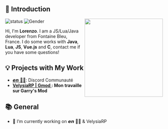 ## 👋 Introduction

<img align='right' src='https://avatars.githubusercontent.com/u/189728495?v=4' width='250"'>

![status](https://img.shields.io/badge/status-up-brightgreen) ![Gender](https://img.shields.io/badge/gender-%F0%9F%A4%B5-lightgrey)

Hi, I'm **Lorenzo**. I am a JS/Lua/Java developer from Fontaine Bleu, France.
I do some works with **Java**, **Lua**, **JS**, **Vue.js** and **C**, contact me if you have some questions!


## 💡 Projects with My Work

-   [𝙚𝙣 🎲⛺](https://discord.gg/fRbJgB84RE): Discord Communauté 
- **[VelysiaRP | Gmod ](https://discord.gg/vuG4kf64): Mon travaille sur Garry's Mod**

## 📚 General

- 🔭 I’m currently working on 𝙚𝙣 🎲⛺ & VelysiaRP

